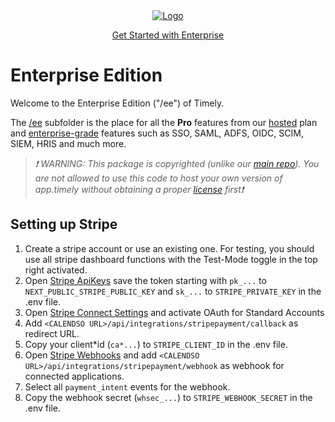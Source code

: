 <!-- PROJECT LOGO -->
<div align="center">
  <a href="https://timely/enterprise">
    <img src="https://user-images.githubusercontent.com/8019099/133430653-24422d2a-3c8d-4052-9ad6-0580597151ee.png" alt="Logo">
  </a>
  
  <a href="https://timely/enterprise">Get Started with Enterprise</a>
</div>

# Enterprise Edition

Welcome to the Enterprise Edition ("/ee") of Timely.

The [/ee](https://github.com/timely/timely/tree/main/apps/web/ee) subfolder is the place for all the **Pro** features from our [hosted](https://timely/pricing) plan and [enterprise-grade](https://timely/enterprise) features such as SSO, SAML, ADFS, OIDC, SCIM, SIEM, HRIS and much more.

> _❗ WARNING: This package is copyrighted (unlike our [main repo](https://github.com/timely/timely)). You are not allowed to use this code to host your own version of app.timely without obtaining a proper [license](https://timely/enterprise) first❗_

## Setting up Stripe

1. Create a stripe account or use an existing one. For testing, you should use all stripe dashboard functions with the Test-Mode toggle in the top right activated.
2. Open [Stripe ApiKeys](https://dashboard.stripe.com/apikeys) save the token starting with `pk_...` to `NEXT_PUBLIC_STRIPE_PUBLIC_KEY` and `sk_...` to `STRIPE_PRIVATE_KEY` in the .env file.
3. Open [Stripe Connect Settings](https://dashboard.stripe.com/settings/connect) and activate OAuth for Standard Accounts
4. Add `<CALENDSO URL>/api/integrations/stripepayment/callback` as redirect URL.
5. Copy your client*id (`ca*...`) to `STRIPE_CLIENT_ID` in the .env file.
6. Open [Stripe Webhooks](https://dashboard.stripe.com/webhooks) and add `<CALENDSO URL>/api/integrations/stripepayment/webhook` as webhook for connected applications.
7. Select all `payment_intent` events for the webhook.
8. Copy the webhook secret (`whsec_...`) to `STRIPE_WEBHOOK_SECRET` in the .env file.
